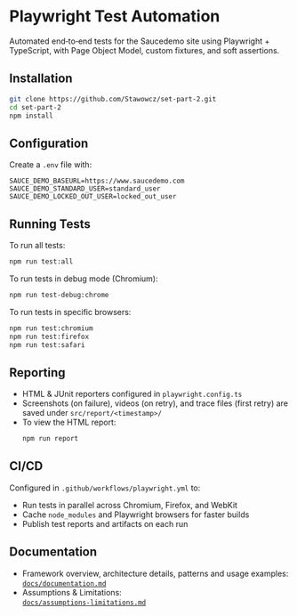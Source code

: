 # Playwright Test Automation

Automated end‑to‑end tests for the Saucedemo site using Playwright + TypeScript, with Page Object Model, custom fixtures, and soft assertions.

## Installation

```bash
git clone https://github.com/Stawowcz/set-part-2.git
cd set-part-2
npm install
```

## Configuration

Create a `.env` file with:

```env
SAUCE_DEMO_BASEURL=https://www.saucedemo.com
SAUCE_DEMO_STANDARD_USER=standard_user
SAUCE_DEMO_LOCKED_OUT_USER=locked_out_user
```

## Running Tests

To run all tests:

```bash
npm run test:all
```

To run tests in debug mode (Chromium):

```bash
npm run test-debug:chrome
```

To run tests in specific browsers:

```bash
npm run test:chromium
npm run test:firefox
npm run test:safari
```

## Reporting

- HTML & JUnit reporters configured in `playwright.config.ts`
- Screenshots (on failure), videos (on retry), and trace files (first retry) are saved under `src/report/<timestamp>/`
- To view the HTML report:
  ```bash
  npm run report
  ```

## CI/CD

Configured in `.github/workflows/playwright.yml` to:

- Run tests in parallel across Chromium, Firefox, and WebKit
- Cache `node_modules` and Playwright browsers for faster builds
- Publish test reports and artifacts on each run

## Documentation

- Framework overview, architecture details, patterns and usage examples:\
  [`docs/documentation.md`](docs/architecture-overview.md)
- Assumptions & Limitations:\
  [`docs/assumptions-limitations.md`](docs/assumptions-limitations.md)
